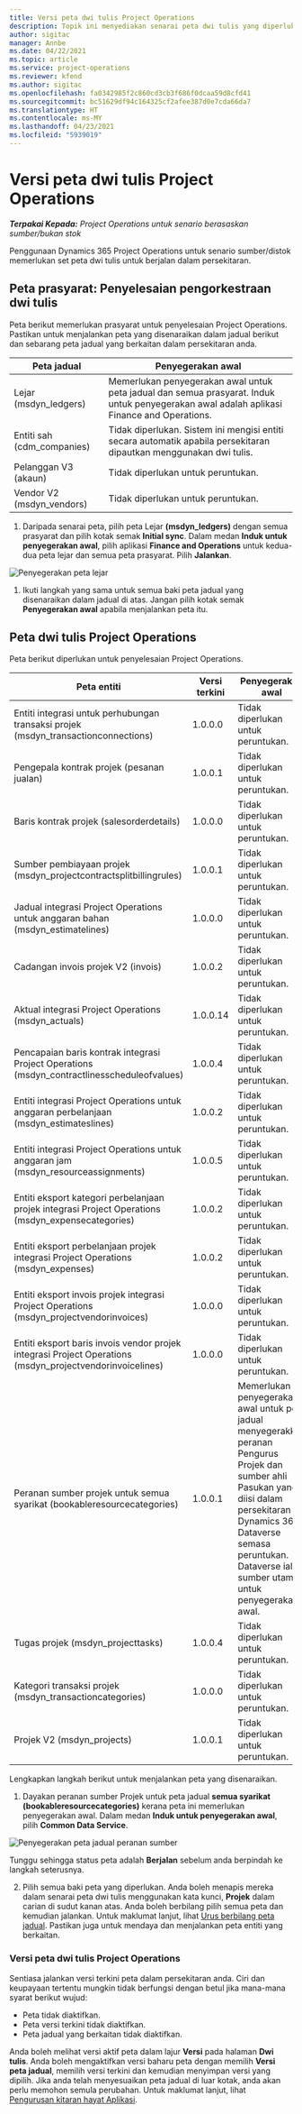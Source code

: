 ```yaml
---
title: Versi peta dwi tulis Project Operations
description: Topik ini menyediakan senarai peta dwi tulis yang diperlukan untuk Dynamics 365 Project Operations.
author: sigitac
manager: Annbe
ms.date: 04/22/2021
ms.topic: article
ms.service: project-operations
ms.reviewer: kfend
ms.author: sigitac
ms.openlocfilehash: fa0342985f2c860cd3cb3f686f0dcaa59d8cfd41
ms.sourcegitcommit: bc51629df94c164325cf2afee387d0e7cda66da7
ms.translationtype: HT
ms.contentlocale: ms-MY
ms.lasthandoff: 04/23/2021
ms.locfileid: "5939019"
---
```

# <a name="project-operations-dual-write-map-versions"></a>Versi peta dwi tulis Project Operations

_**Terpakai Kepada:** Project Operations untuk senario berasaskan sumber/bukan stok_

Penggunaan Dynamics 365 Project Operations untuk senario sumber/distok memerlukan set peta dwi tulis untuk berjalan dalam persekitaran. 

## <a name="prerequisite-maps-dual-write-orchestration-solution"></a>Peta prasyarat: Penyelesaian pengorkestraan dwi tulis

Peta berikut memerlukan prasyarat untuk penyelesaian Project Operations. Pastikan untuk menjalankan peta yang disenaraikan dalam jadual berikut dan sebarang peta jadual yang berkaitan dalam persekitaran anda.

| Peta jadual | Penyegerakan awal |
| --- | --- |
| Lejar (msdyn_ledgers) | Memerlukan penyegerakan awal untuk peta jadual dan semua prasyarat. Induk untuk penyegerakan awal adalah aplikasi Finance and Operations. |
| Entiti sah (cdm_companies) | Tidak diperlukan. Sistem ini mengisi entiti secara automatik apabila persekitaran dipautkan menggunakan dwi tulis. |
| Pelanggan V3 (akaun) | Tidak diperlukan untuk peruntukan. |
| Vendor V2 (msdyn_vendors) | Tidak diperlukan untuk peruntukan. |

1. Daripada senarai peta, pilih peta Lejar **(msdyn\_ledgers)** dengan semua prasyarat dan pilih kotak semak **Initial sync**. Dalam medan **Induk untuk penyegerakan awal**, pilih aplikasi **Finance and Operations** untuk kedua-dua peta lejar dan semua peta prasyarat. Pilih **Jalankan**.

![Penyegerakan peta lejar](media/DW6.png)

1. Ikuti langkah yang sama untuk semua baki peta jadual yang disenaraikan dalam jadual di atas. Jangan pilih kotak semak **Penyegerakan awal** apabila menjalankan peta itu.

## <a name="project-operations-dual-write-maps"></a>Peta dwi tulis Project Operations

Peta berikut diperlukan untuk penyelesaian Project Operations.

| **Peta entiti** | **Versi terkini** | **Penyegerakan awal** |
| --- | --- | --- |
| Entiti integrasi untuk perhubungan transaksi projek (msdyn\_transactionconnections) | 1.0.0.0 | Tidak diperlukan untuk peruntukan. |
| Pengepala kontrak projek (pesanan jualan) | 1.0.0.1 | Tidak diperlukan untuk peruntukan. |
| Baris kontrak projek (salesorderdetails) | 1.0.0.0 | Tidak diperlukan untuk peruntukan. |
| Sumber pembiayaan projek (msdyn_projectcontractsplitbillingrules) | 1.0.0.1 | Tidak diperlukan untuk peruntukan. |
| Jadual integrasi Project Operations untuk anggaran bahan (msdyn\_estimatelines) | 1.0.0.0 | Tidak diperlukan untuk peruntukan. |
| Cadangan invois projek V2 (invois) | 1.0.0.2 | Tidak diperlukan untuk peruntukan. |
| Aktual integrasi Project Operations (msdyn_actuals) | 1.0.0.14 | Tidak diperlukan untuk peruntukan. |
| Pencapaian baris kontrak integrasi Project Operations (msdyn_contractlinesscheduleofvalues) | 1.0.0.4 | Tidak diperlukan untuk peruntukan. |
| Entiti integrasi Project Operations untuk anggaran perbelanjaan (msdyn_estimateslines) | 1.0.0.2 | Tidak diperlukan untuk peruntukan. |
| Entiti integrasi Project Operations untuk anggaran jam (msdyn_resourceassignments) | 1.0.0.5 | Tidak diperlukan untuk peruntukan. |
| Entiti eksport kategori perbelanjaan projek integrasi Project Operations (msdyn_expensecategories) | 1.0.0.2 | Tidak diperlukan untuk peruntukan. |
| Entiti eksport perbelanjaan projek integrasi Project Operations (msdyn_expenses) | 1.0.0.2 | Tidak diperlukan untuk peruntukan. |
| Entiti eksport invois projek integrasi Project Operations (msdyn_projectvendorinvoices) | 1.0.0.0 | Tidak diperlukan untuk peruntukan. |
| Entiti eksport baris invois vendor projek integrasi Project Operations (msdyn_projectvendorinvoicelines) | 1.0.0.0 | Tidak diperlukan untuk peruntukan. |
| Peranan sumber projek untuk semua syarikat (bookableresourcecategories) | 1.0.0.1 | Memerlukan penyegerakan awal untuk peta jadual menyegerakkan peranan Pengurus Projek dan sumber ahli Pasukan yang diisi dalam persekitaran Dynamics 365 Dataverse semasa peruntukan. Dataverse ialah sumber utama untuk penyegerakan awal. |
| Tugas projek (msdyn_projecttasks) | 1.0.0.4 | Tidak diperlukan untuk peruntukan. |
| Kategori transaksi projek (msdyn_transactioncategories) | 1.0.0.0 | Tidak diperlukan untuk peruntukan. |
| Projek V2 (msdyn_projects) | 1.0.0.1 | Tidak diperlukan untuk peruntukan. |

Lengkapkan langkah berikut untuk menjalankan peta yang disenaraikan.

1. Dayakan peranan sumber Projek untuk peta jadual **semua syarikat (bookableresourcecategories)** kerana peta ini memerlukan penyegerakan awal. Dalam medan **Induk untuk penyegerakan awal**, pilih **Common Data Service**. 

 ![Penyegerakan peta jadual peranan sumber](media/6ResourceInitialSync.jpg)

 Tunggu sehingga status peta adalah **Berjalan** sebelum anda berpindah ke langkah seterusnya.

2. Pilih semua baki peta yang diperlukan. Anda boleh menapis mereka dalam senarai peta dwi tulis menggunakan kata kunci, **Projek** dalam carian di sudut kanan atas. Anda boleh berbilang pilih semua peta dan kemudian jalankan. Untuk maklumat lanjut, lihat [Urus berbilang peta jadual](/dynamics365/fin-ops-core/dev-itpro/data-entities/dual-write/multiple-entity-maps). Pastikan juga untuk mendaya dan menjalankan peta entiti yang berkaitan.

### <a name="project-operations-dual-write-map-versions"></a>Versi peta dwi tulis Project Operations

Sentiasa jalankan versi terkini peta dalam persekitaran anda. Ciri dan keupayaan tertentu mungkin tidak berfungsi dengan betul jika mana-mana syarat berikut wujud:

- Peta tidak diaktifkan.
- Peta versi terkini tidak diaktifkan. 
- Peta jadual yang berkaitan tidak diaktifkan.

Anda boleh melihat versi aktif peta dalam lajur **Versi** pada halaman **Dwi tulis**. Anda boleh mengaktifkan versi baharu peta dengan memilih **Versi peta jadual**, memilih versi terkini dan kemudian menyimpan versi yang dipilih. Jika anda telah menyesuaikan peta jadual di luar kotak, anda akan perlu memohon semula perubahan. Untuk maklumat lanjut, lihat [Pengurusan kitaran hayat Aplikasi](/dynamics365/fin-ops-core/dev-itpro/data-entities/dual-write/app-lifecycle-management).
